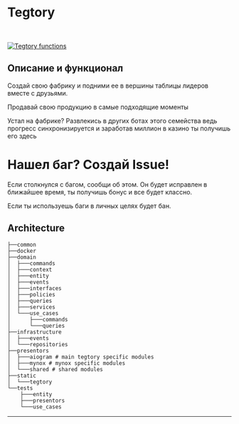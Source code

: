 # Tegtory
<p>
    <a href="https://github.com/sheptalo/Tegtory/pulse" alt="Activity">
        <img src="https://img.shields.io/github/commit-activity/m/sheptalo/Tegtory"  alt=""/></a>
    <a href="https://github.com/sheptalo/Tegtory/discussions" alt="Discussions">
        <img src="https://img.shields.io/github/discussions/sheptalo/Tegtory"  alt=""/></a>
</p>
    
[![Tegtory functions](https://github.com/sheptalo/Tegtory/actions/workflows/run.tests.yml/badge.svg)](https://github.com/sheptalo/Tegtory/actions/workflows/run.tests.yml)

## Описание и функционал

Создай свою фабрику и подними ее в вершины таблицы лидеров вместе с друзьями.

Продавай свою продукцию в самые подходящие моменты

Устал на фабрике? Развлекись в других ботах этого семейства ведь прогресс синхронизируется и заработав миллион в казино ты получишь его здесь

# Нашел баг? Создай Issue!

Если столкнулся с багом, сообщи об этом. Он будет исправлен в ближайшее время, ты получишь бонус и все будет классно.

Если ты используешь баги в личных целях будет бан.

## Architecture

```text
├──common
├──docker
├──domain
│  ├───commands
│  ├───context
│  ├───entity
│  ├───events
│  ├───interfaces
│  ├───policies
│  ├───queries
│  ├───services
│  └───use_cases
│      ├───commands
│      └───queries
├──infrastructure
│  ├───events
│  └───repositories
├──presentors
│  ├───aiogram # main tegtory specific modules
│  ├───mynox # mynox specific modules
│  └───shared # shared modules
├──static
│  └───tegtory
└──tests
    ├───entity
    ├───presentors
    └───use_cases
```

---
